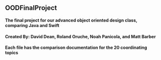 ## OODFinalProject

#### The final project for our advanced object oriented design class, comparing Java and Swift

#### Created By: David Dean, Roland Oruche, Noah Panicola, and Matt Barber

#### Each file has the comparison documentation for the 20 coordinating topics 
